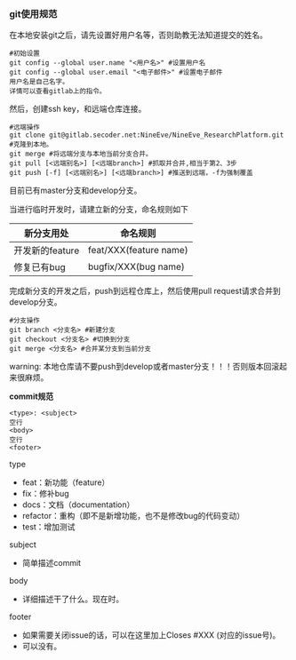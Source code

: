 ### git使用规范

在本地安装git之后，请先设置好用户名等，否则助教无法知道提交的姓名。

```
#初始设置
git config --global user.name "<用户名>" #设置用户名
git config --global user.email "<电子邮件>" #设置电子邮件
用户名是自己名字。
详情可以查看gitlab上的指令。
```

然后，创建ssh key，和远端仓库连接。

```
#远端操作
git clone git@gitlab.secoder.net:NineEve/NineEve_ResearchPlatform.git #克隆到本地。
git merge #将远端分支与本地当前分支合并。
git pull [<远端别名>] [<远端branch>] #抓取并合并,相当于第2、3步
git push [-f] [<远端别名>] [<远端branch>] #推送到远端，-f为强制覆盖
```

目前已有master分支和develop分支。

当进行临时开发时，请建立新的分支，命名规则如下

| 新分支用处      | 命名规则               |
| --------------- | ---------------------- |
| 开发新的feature | feat/XXX(feature name) |
| 修复已有bug     | bugfix/XXX(bug name)   |

完成新分支的开发之后，push到远程仓库上，然后使用pull request请求合并到develop分支。

```
#分支操作
git branch <分支名> #新建分支
git checkout <分支名> #切换到分支
git merge <分支名> #合并某分支到当前分支
```

warning: 本地仓库请不要push到develop或者master分支！！！否则版本回滚起来很麻烦。

**commit规范**

```
<type>: <subject>
空行
<body>
空行
<footer>
```

type

- feat：新功能（feature）
- fix：修补bug
- docs：文档（documentation）
- refactor：重构（即不是新增功能，也不是修改bug的代码变动）
- test：增加测试

subject

- 简单描述commit

body

- 详细描述干了什么。现在时。

footer

- 如果需要关闭issue的话，可以在这里加上Closes #XXX (对应的issue号)。
- 可以没有。